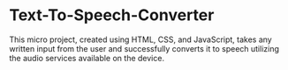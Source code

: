 # Text-To-Speech-Converter
This micro project, created using HTML, CSS, and JavaScript, takes any written input from the user and successfully converts it to speech utilizing the audio services available on the device.
